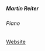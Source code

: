 ##### Martin Reiter 

###### Piano

<a target="_blank" rel="noopener noreferrer" href="http://www.martinreiter.com/mr-main.php">Website</a>
